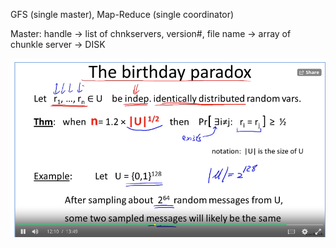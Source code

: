 
GFS (single master), Map-Reduce (single coordinator)

Master: handle -> list of chnkservers, version#, file name -> array of chunkle server -> DISK


![the-birthday-paradox](../img/The-Birthday-paradox.png)
